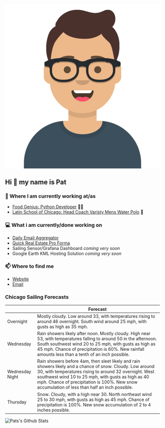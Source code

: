 [![Social banner for p-j-falconer](https://raw.githubusercontent.com/P-J-FALCONER/P-J-FALCONER/master/assets/avataaars.svg)](https://patfalconer.com/)
## Hi :wave: my name is Pat

### 💼 Where I am currently working at/as
- [Food Genius: Python Developer](https://getfoodgenius.com/) 🍔🐍
- [Latin School of Chicago: Head Coach Varisty Mens Water Polo](https://www.latinschool.org/) 🤽


### 💻 What i am currently/done working on
 - [Daily Email Aggregator](https://github.com/P-J-FALCONER/dott_daily_mail)
 - [Quick Real Estate Pro Forma](https://github.com/P-J-FALCONER/henry)
 - Sailing Sensor/Grafana Dashboard *coming very soon*
 - Google Earth KML Hosting Solution *coming very soon*

### 📫 Where to find me
 - [Website](https://patfalconer.com/)
 - [Email](mailto:patrick.j.falconer@gmail.com)


### Chicago Sailing Forecasts
|   | Forecast  |
|---|---|
| Overnight | Mostly cloudy. Low around 33, with temperatures rising to around 46 overnight. South wind around 25 mph, with gusts as high as 35 mph. |
| Wednesday | Rain showers likely after noon. Mostly cloudy. High near 53, with temperatures falling to around 50 in the afternoon. South southwest wind 20 to 25 mph, with gusts as high as 45 mph. Chance of precipitation is 60%. New rainfall amounts less than a tenth of an inch possible. |
| Wednesday Night | Rain showers before 4am, then sleet likely and rain showers likely and a chance of snow. Cloudy. Low around 30, with temperatures rising to around 32 overnight. West southwest wind 10 to 25 mph, with gusts as high as 40 mph. Chance of precipitation is 100%. New snow accumulation of less than half an inch possible. |
| Thursday | Snow. Cloudy, with a high near 30. North northeast wind 25 to 30 mph, with gusts as high as 45 mph. Chance of precipitation is 100%. New snow accumulation of 2 to 4 inches possible. |

![Pats's Github Stats](https://github-readme-stats.vercel.app/api?username=p-j-falconer&show_icons=true&theme=radical)
